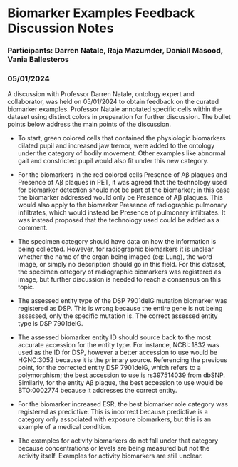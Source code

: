 # Biomarker Examples Feedback Discussion Notes
### Participants: Darren Natale, Raja Mazumder, Daniall Masood, Vania Ballesteros
### 05/01/2024


A discussion with Professor Darren Natale, ontology expert and collaborator, was held on 05/01/2024 to obtain feedback on the curated biomarker examples.
Professor Natale annotated specific cells within the dataset using distinct colors in preparation for further discussion. The bullet points below address the main points of the discussion.

-	To start, green colored cells that contained the physiologic biomarkers dilated pupil and increased jaw tremor, were added to the ontology under the category of bodily movement. Other examples like abnormal gait and constricted pupil would also fit under this new category.

-	For the biomarkers in the red colored cells Presence of Aβ plaques and Presence of Aβ plaques in PET, it was agreed that the technology used for biomarker detection should not be part of the biomarker; in this case the biomarker addressed would only be Presence of Aβ plaques. This would also apply to the biomarker Presence of radiographic pulmonary infiltrates, which would instead be Presence of pulmonary infiltrates. It was instead proposed that the technology used could be added as a comment.

-	The specimen category should have data on how the information is being collected. However, for radiographic biomarkers it is unclear whether the name of the organ being imaged (eg: Lung), the word image, or simply no description should go in this field. For this dataset, the specimen category of radiographic biomarkers was registered as image, but further discussion is needed to reach a consensus on this topic.

-	The assessed entity type of the DSP 7901delG mutation biomarker was registered as DSP. This is wrong because the entire gene is not being assessed, only the specific mutation is. The correct assessed entity type is DSP 7901delG.

-	The assessed biomarker entity ID should source back to the most accurate accession for the entity type. For instance, NCBI: 1832 was used as the ID for DSP, however a better accession to use would be HGNC:3052 because it is the primary source. Referencing the previous point, for the corrected entity DSP 7901delG, which refers to a polymorphism; the best accession to use is rs397514039 from dbSNP. Similarly, for the entity Aβ plaque, the best accession to use would be BTO:0002774 because it addresses the correct entity.

-	For the biomarker increased ESR, the best biomarker role category was registered as predictive. This is incorrect because predictive is a category only associated with exposure biomarkers, but this is an example of a medical condition.

-	The examples for activity biomarkers do not fall under that category because concentrations or levels are being measured but not the activity itself. Examples for activity biomarkers are still unclear.
